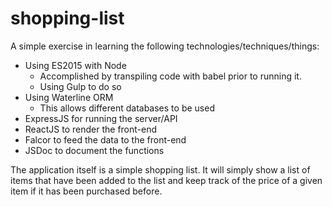 shopping-list
==============

A simple exercise in learning the following technologies/techniques/things:

- Using ES2015 with Node
  - Accomplished by transpiling code with babel prior to running it.
  - Using Gulp to do so
- Using Waterline ORM
  - This allows different databases to be used
- ExpressJS for running the server/API
- ReactJS to render the front-end
- Falcor to feed the data to the front-end
- JSDoc to document the functions

The application itself is a simple shopping list.
It will simply show a list of items that have been added to the list
and keep track of the price of a given item if it has been purchased
before.

